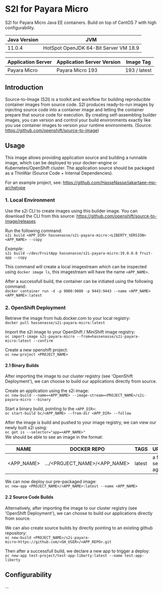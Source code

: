 # S2I for Payara Micro

S2I for Payara Micro Java EE containers. Build on top of CentOS 7 with high configurability.

| Java Version | JVM                                   |
|--------------|---------------------------------------|
| 11.0.4       | HotSpot OpenJDK 64-Bit Server VM 18.9 |

| Application Server | Application Server Version | Image Tag         |
|--------------------|----------------------------|-------------------|
| Payara Micro    | Payara Micro 193                | 193 / latest |

## Introduction

Source-to-Image (S2I) is a toolkit and workflow for building reproducible container images from source code. S2I produces ready-to-run images by injecting source code into a container image and letting the container prepare that source code for execution. By creating self-assembling builder images, you can version and control your build environments exactly like you use container images to version your runtime environments. (Source: https://github.com/openshift/source-to-image)

## Usage

This image allows providing application source and building a runnable image, which can be deployed to your docker-engine or Kubernetes/OpenShift cluster. The application source should be packaged as a ThinWar (Source Code + Internal Dependencies).

For an example project, see: https://github.com/HasseNasse/jakartaee-mp-archetype

### 1. Local Environment

Use the s2i CLI to create images using this builder image. You can download the CLI from this source: https://github.com/openshift/source-to-image/releases

Run the following command:  
`s2i build <APP_DIR> hassenasse/s2i-payara-micro:<LIBERTY_VERSION> <APP_NAME> --copy`

_Example:_  
`s2i build ~/dev/FruitApp hassenasse/s2i-payara-micro:19.0.0.8 fruit-app --copy`

This command will create a local imagestream which can be inspected using `docker image ls`, this imagestream will have the name `<APP_NAME>`.

After a successfull build, the container can be initiated using the following command:  
`docker container run -d -p 9080:9080 -p 9443:9443 --name <APP_NAME> <APP_NAME>:latest`

### 2. OpenShift Deployment

Retrieve the image from hub.docker.com to your local registry:  
`docker pull hassenasse/s2i-payara-micro:latest`

Import the s2i image to your OpenShift / MiniShift image registry:  
`oc import-image s2i-payara-micro --from=hassenasse/s2i-payara-micro:latest --confirm`

Create a new openshift project:  
`oc new-project <PROJECT_NAME>`

#### 2.1 Binary Builds

After importing the image to our cluster registry (see 'OpenShift Deployment'), we can choose to build our applications directly from source.

Create an application using the s2i image:  
`oc new-build --name=<APP_NAME> --image-stream=<PROJECT_NAME>/s2i-payara-micro --binary`

Start a binary build, pointing to the `<APP_DIR>`:  
`oc start-build bc/<APP_NAME> --from-dir <APP_DIR> --follow`

After the image is build and pushed to your image registry, we can view our newly built s2i using:  
`oc get is --selector="app=<APP_NAME>"`  
We should be able to see an image in the format:  
  
| NAME       | DOCKER REPO                   | TAGS   | UPDATED              |
|------------|-------------------------------|--------|----------------------|
| <APP_NAME> | .../<PROJECT_NAME>/<APP_NAME> | latest | a few seconds ago... |

We can now deploy our pre-packaged image:  
`oc new-app <PROJECT_NAME>/<APP_NAME>:latest --name <APP_NAME>`

#### 2.2 Source Code Builds

Alternatively, after importing the image to our cluster registry (see 'OpenShift Deployment'), we can choose to build our applications directly from source.

We can also create source builds by directly pointing to an existing github repository:  
`oc new-build <PROJECT_NAME>/s2i-payara-micro~https://github.com/<GH_USER>/<APP_REPO>.git`

Then after a successfull build, we declare a new app to trigger a deploy:  
`oc new-app test-project/test-app-liberty:latest --name test-app-liberty`

## Configurability
...
